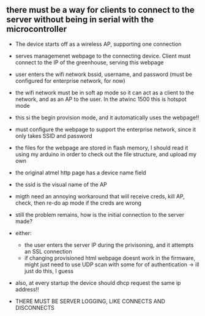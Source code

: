## there must be a way for clients to connect to the server without being in serial with the microcontroller
* The device starts off as a wireless AP, supporting one connection
* serves managemenet webpage to the connecting device. Client must connect to the IP of the greenhouse, serving this webpage
* user enters the wifi network bssid, username, and password (must be configured for enterprise network, for now)
* the wifi network must be in soft ap mode so it can act as a client to the network, and as an AP to the user. In the atwinc 1500 this is hotspot mode
* this si the begin provision mode, and it automatically uses the webpage!!
* must configure the webpage to support the enterprise network, since it only takes SSID and password
* the files for the webpage are stored in flash memory, I should read it using my arduino in order to check out the file structure, and upload my own
* the original atmel http page has a device name field

* the ssid is the visual name of the AP
* migth need an annoying workaround that will receive creds, kill AP, check, then re-do ap mode if the creds are wrong

* still the problem remains, how is the initial connection to the server made?
* either:
  * the user enters the server IP during the privisoning, and it attempts an SSL connection
  * if changing provisioned html webpage doesnt work in the firmware, might just need to use UDP scan with some for of authentication -> ill just do this, I guess

* also, at every startup the device should dhcp request the same ip address!!

* THERE MUST BE SERVER LOGGING, LIKE CONNECTS AND DISCONNECTS